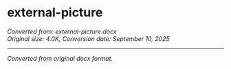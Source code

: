 # external-picture

*Converted from: external-picture.docx*  
*Original size: 4.0K, Conversion date: September 10, 2025*



---
*Converted from original docx format.*

